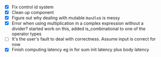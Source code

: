 - [x] Fix control id system
- [x] Clean up component
- [x] Figure out why dealing with mutable `Handle`s is messy
- [x] Error when using multiplication in a complex expression without a divider?
  started work on this, added is_combinational to one of the operator types
- [ ] It's the user's fault to deal with correctness. Assume input is correct for now
- [x] Finish computing latency eg in for sum init latency plus body latency
